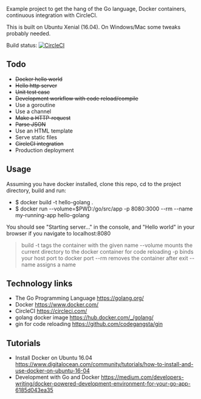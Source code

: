 Example project to get the hang of the Go language, Docker containers, continuous integration with CircleCI.

This is built on Ubuntu Xenial (16.04). On Windows/Mac some tweaks probably needed.

Build status: [![CircleCI](https://circleci.com/gh/halla/golang-docker-circleci-example/tree/master.svg?style=svg)](https://circleci.com/gh/halla/golang-docker-circleci-example/tree/master)

## Todo

* ~~Docker hello world~~
* ~~Hello http server~~
* ~~Unit test case~~
* ~~Development workflow with code reload/compile~~
* Use a goroutine
* Use a channel
* ~~Make a HTTP-request~~
* ~~Parse JSON~~
* Use an HTML template
* Serve static files
* ~~CircleCI integration~~
* Production deployment


## Usage

Assuming you have docker installed, clone this repo, cd to the project directory, build and run:

* $ docker build -t hello-golang .
* $ docker run --volume=$PWD:/go/src/app -p 8080:3000 --rm --name my-running-app hello-golang

You should see "Starting server..." in the console, and "Hello world" in your browser if you navigate to localhost:8080

> build -t tags the container with the given name
> --volume mounts the current directory to the docker container for code reloading
> -p binds your host port to docker port
> --rm removes the container after exit
> --name assigns a name



## Technology links

 * The Go Programming Language https://golang.org/
 * Docker https://www.docker.com/
 * CircleCI https://circleci.com/
 * golang docker image https://hub.docker.com/_/golang/
 * gin for code reloading https://github.com/codegangsta/gin

## Tutorials

* Install Docker on Ubuntu 16.04 https://www.digitalocean.com/community/tutorials/how-to-install-and-use-docker-on-ubuntu-16-04
* Development with Go and Docker https://medium.com/developers-writing/docker-powered-development-environment-for-your-go-app-6185d043ea35
